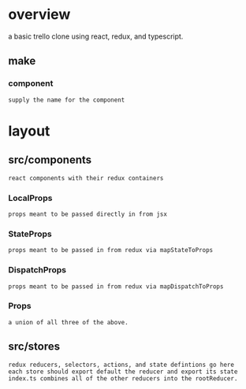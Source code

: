 # overview
a basic trello clone using react, redux, and typescript.

## make
### component
    supply the name for the component

# layout
## src/components
    react components with their redux containers
### LocalProps
    props meant to be passed directly in from jsx
### StateProps
    props meant to be passed in from redux via mapStateToProps
### DispatchProps
    props meant to be passed in from redux via mapDispatchToProps
### Props
    a union of all three of the above.

## src/stores
    redux reducers, selectors, actions, and state defintions go here
    each store should export default the reducer and export its state
    index.ts combines all of the other reducers into the rootReducer.
